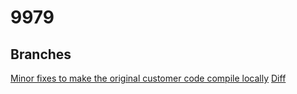 # 9979

## Branches

[Minor fixes to make the original customer code compile locally](https://github.com/david-mcafee/amplify-issue-repro/tree/basic-fixes)
[Diff](https://github.com/david-mcafee/amplify-issue-repro/pull/3/files)

